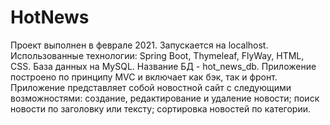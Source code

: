 # HotNews
Проект выполнен в феврале 2021.
Запускается на localhost.
Использованные технологии: Spring Boot, Thymeleaf, FlyWay, HTML, CSS.
База данных на MySQL. Название БД - hot_news_db.
Приложение построено по принципу MVC и включает как бэк, так и фронт.
Приложение представляет собой новостной сайт с следующими возможностями: создание, редактирование и удаление новости; поиск новости по заголовку или тексту; сортировка новостей по категории.
